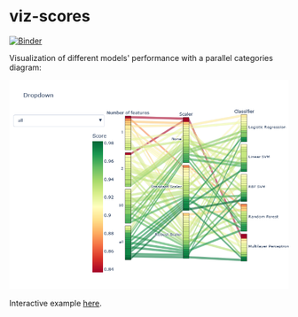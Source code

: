# viz-scores
[![Binder](https://mybinder.org/badge_logo.svg)](https://mybinder.org/v2/gh/danibene/viz-scores/4ee98793eaa45ed66e0c3a3ab0ec2863d50f8e5f?urlpath=lab%2Ftree%2Fexample_plot_scores.ipynb)

Visualization of different models' performance with a parallel categories diagram:

![image of example plot](https://github.com/danibene/viz-scores/blob/main/example_plot.png?raw=true)

Interactive example [here](https://htmlpreview.github.io/?https://github.com/danibene/viz-scores/main/example_plot.html).
